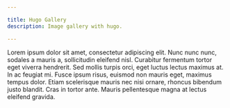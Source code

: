 ```yaml
---

title: Hugo Gallery
description: Image gallery with hugo.

---
```


Lorem ipsum dolor sit amet, consectetur adipiscing elit. Nunc nunc nunc, sodales a mauris a, sollicitudin eleifend nisl. Curabitur fermentum tortor eget viverra hendrerit. Sed mollis turpis orci, eget luctus lectus maximus at. In ac feugiat mi. Fusce ipsum risus, euismod non mauris eget, maximus tempus dolor. Etiam scelerisque mauris nec nisi ornare, rhoncus bibendum justo blandit. Cras in tortor ante. Mauris pellentesque magna at lectus eleifend gravida.